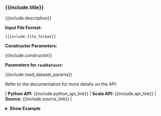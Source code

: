 
<div class="h3-box" markdown="1">

### {{include.title}}

{{include.description}}

**Input File Format:**

```
{{include.file_format}}
```

**Constructor Parameters:**

{{include.constructor}}

**Parameters for `readDataset`:**

{{include.read_dataset_params}}

Refer to the documentation for more details on the API:

| **Python API:** {{include.python_api_link}} | **Scala API:** {{include.api_link}} | **Source:** {{include.source_link}} |

<details>

<summary class="button"><b>Show Example</b></summary>

<div class="tabs-box" markdown="1">

{% include programmingLanguageSelectScalaPython.html %}

```python
{{include.python_example}}
```

```scala
{{include.scala_example}}
```

</div>

</details>

</div>
